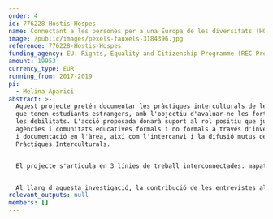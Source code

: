 ```yaml
---
order: 4
id: 776228-Hostis-Hospes
name: Connectant a les persones per a una Europa de les diversitats (HOSTIS-HOSPES)
image: /public/images/pexels-fauxels-3184396.jpg
reference: 776228-Hostis-Hospes
funding_agency: EU. Rights, Equality and Citizenship Programme (REC Progr.) 2014-2020
amount: 19953
currency_type: EUR
running_from: 2017-2019
pi:
  - Melina Aparici
abstract: >-
  Aquest projecte pretén documentar les pràctiques interculturals de les escoles
  que tenen estudiants estrangers, amb l'objectiu d'avaluar-ne les fortaleses i
  les debilitats. L'acció proposada donarà suport al rol positiu que juguen les
  agències i comunitats educatives formals i no formals a través d'investigació
  i documentació en l'àrea, així com l'intercanvi i la difusió mutus de Bones
  Pràctiques Interculturals.


  El projecte s'articula en 3 línies de treball interconnectades: mapatge i investigació dels reptes multiculturals als quals s'enfronta el sistema escolar i la seva capacitat de resiliència en les zones de migració en trànsit (LT 1); experimentació d'un model pilot d'aprenentatge intercultural en les societats de migració en trànsit i sistematització dels resultats de la investigació emmarcats en una proposta de model pilot (LT 2); promoció i difusió del "Model intercultural sicilià" per al diàleg intercultural i la inclusió a escala regional i de la UE (LT 3).


  Al llarg d'aquesta investigació, la contribució de les entrevistes als professors serà crucial, ja que els resultats dels processos educacionals recauen majoritàriament en les capacitats dels professors per a transformar l'escola en un espai de ciutadania activa.
relevant_outputs: null
members: []
---
```

